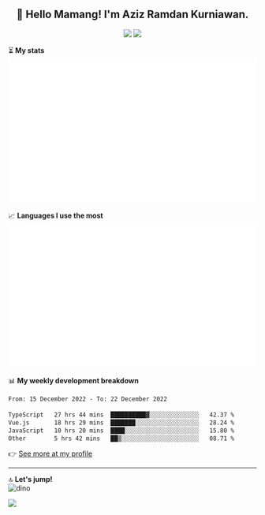 <h2 align="center">👋 Hello Mamang! I'm Aziz Ramdan Kurniawan.</h2>  
<p align="center">
  <img src="https://komarev.com/ghpvc/?username=azizramdan">
  <img src="https://wakatime.com/badge/user/90056fa0-4c31-4eca-954e-2a3ac05896f9.svg">
</p>
    
⏳ **My stats**  
![](https://raw.githubusercontent.com/azizramdan/github-stats/master/generated/overview.svg#gh-dark-mode-only)

📈 **Languages I use the most**  
![](https://raw.githubusercontent.com/azizramdan/github-stats/master/generated/languages.svg#gh-dark-mode-only)

📊 **My weekly development breakdown**
<!--START_SECTION:waka-->

```text
From: 15 December 2022 - To: 22 December 2022

TypeScript   27 hrs 44 mins  ██████████▓░░░░░░░░░░░░░░   42.37 %
Vue.js       18 hrs 29 mins  ███████░░░░░░░░░░░░░░░░░░   28.24 %
JavaScript   10 hrs 20 mins  ████░░░░░░░░░░░░░░░░░░░░░   15.80 %
Other        5 hrs 42 mins   ██▒░░░░░░░░░░░░░░░░░░░░░░   08.71 %
```

<!--END_SECTION:waka-->
👉 [See more at my profile](https://wakatime.com/@azizramdan)
***
🔝 **Let's jump!**  
![dino](https://raw.githubusercontent.com/azizramdan/azizramdan/master/dino.gif)  

![](https://hit.yhype.me/github/profile?user_id=27954794)

